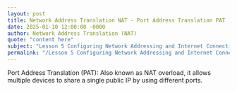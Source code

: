 ```yaml
---
layout: post
title: Network Address Translation NAT - Port Address Translation PAT
date: 2025-01-10 12:00:00 -0000
author: Network Address Translation (NAT)
quote: "content here"
subject: "Lesson 5 Configuring Network Addressing and Internet Connections"
permalink: "/Lesson 5 Configuring Network Addressing and Internet Connections/Network Address Translation (NAT)/Network Address Translation NAT - Port Address Translation PAT"
---
```


Port Address Translation (PAT): Also known as NAT overload, it allows multiple devices to share a single public IP by using different ports.
